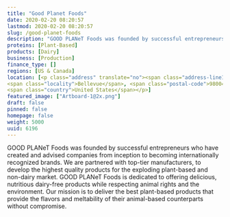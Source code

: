 ```yaml
---
title: "Good Planet Foods"
date: 2020-02-20 08:20:57
lastmod: 2020-02-20 08:20:57
slug: /good-planet-foods
description: "GOOD PLANeT Foods was founded by successful entrepreneurs who have created and advised companies from inception to becoming internationally recognized brands. We are partnered with top-tier manufacturers, to develop the highest quality products for the exploding plant-based and non-dairy market. GOOD PLANeT Foods is dedicated to offering delicious, nutritious dairy-free products while respecting animal rights and the environment. Our mission is to deliver the best plant-based products that provide the flavors and meltability of their animal-based counterparts without compromise."
proteins: [Plant-Based]
products: [Dairy]
business: [Production]
finance_type: []
regions: [US & Canada]
location: [<p class="address" translate="no"><span class="address-line1">115th Avenue Northeast</span><br>
<span class="locality">Bellevue</span>, <span class="postal-code">98004</span><br>
<span class="country">United States</span></p>]
featured_image: ["Artboard-1@2x.png"]
draft: false
pinned: false
homepage: false
weight: 5000
uuid: 6196
---
```

<p>GOOD PLANeT Foods was founded by successful entrepreneurs who have created and advised companies from inception to becoming internationally recognized brands. We are partnered with top-tier manufacturers, to develop the highest quality products for the exploding plant-based and non-dairy market. GOOD PLANeT Foods is dedicated to offering delicious, nutritious dairy-free products while respecting animal rights and the environment. Our mission is to deliver the best plant-based products that provide the flavors and meltability of their animal-based counterparts without compromise.</p>
